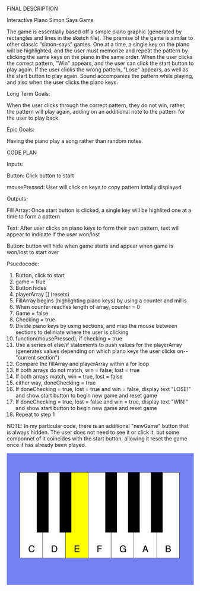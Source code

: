 FINAL DESCRIPTION

Interactive Piano Simon Says Game

The game is essentially based off a simple piano graphic (generated by rectangles and lines in the sketch file). The premise of the game is similar to other classic “simon-says” games. One at a time, a single key on the piano will be highlighted, and the user must memorize and repeat the pattern by clicking the same keys on the piano in the same order. When the user clicks the correct pattern, "Win" appears, and the user can click the start button to play again. If the user clicks the wrong pattern, "Lose" appears, as well as the start button to play again. Sound accompanies the pattern while playing, and also when the user clicks the piano keys.

Long Term Goals:

When the user clicks through the correct pattern, they do not win, rather, the pattern will play again, adding on an additional note to the pattern for the user to play back.

Epic Goals:

Having the piano play a song rather than random notes.


CODE PLAN

Inputs:

Button: Click button to start

mousePressed: User will click on keys to copy pattern intially displayed

Outputs:

Fill Array: Once start button is clicked, a single key will be highlited one at a time to form a pattern
    
Text: After user clicks on piano keys to form their own pattern, text will appear to indicate if the user won/lost

Button: button will hide when game starts and appear when game is won/lost to start over
    

Psuedocode:
    
    
1. Button, click to start
2. game = true
3. Button hides
4. playerArray [] (resets)
5. FillArray begins (highlighting piano keys) by using a counter and millis
6. When counter reaches length of array, counter = 0
7. Game = false
8. Checking = true
9. Divide piano keys by using sections, and map the mouse between sections to    deliniate where the user is clicking
10. function(mousePressed), if checking = true
11. Use a series of else/if statements to push values for the playerArray (generates values depending on which piano keys the user clicks on--"current section")
12. Compare the fillArray and playerArray within a for loop
13. If both arrays do not match, win = false, lost = true
14. If both arrays match, win = true, lost = false
15. either way, doneChecking = true
16. If doneChecking = true, lost = true and win = false, display text "LOSE!"     and show start button to begin new game and reset game
17. If doneChecking = true, lost = false and win = true, display text "WIN!"     and show start button to begin new game and reset game
18. Repeat to step 1

NOTE: In my particular code, there is an additional "newGame" button that is always hidden. The user does not need to see it or click it, but some componnet of it coincides with the start button, allowing it reset the game once it has already been played. 
    
![alt tag](https://github.com/adamikner/CIM540/blob/master/Screenshot.png)
    
    
    
    






